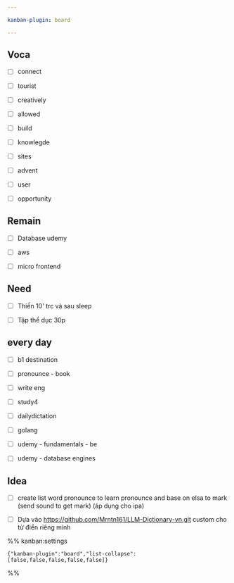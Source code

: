 ```yaml
---

kanban-plugin: board

---
```


## Voca

- [ ] connect
- [ ] tourist
- [ ] creatively
- [ ] allowed
- [ ] build
- [ ] knowlegde
- [ ] sites
- [ ] advent
- [ ] user
- [ ] opportunity


## Remain

- [ ] Database udemy
- [ ] aws
- [ ] micro frontend


## Need

- [ ] Thiền 10' trc và sau sleep
- [ ] Tập thể dục 30p


## every day

- [ ] b1 destination
- [ ] pronounce - book
- [ ] write eng
- [ ] study4
- [ ] dailydictation
- [ ] golang
- [ ] udemy - fundamentals - be
- [ ] udemy - database engines


## Idea

- [ ] create list word pronounce to learn pronounce and base on elsa to mark (send sound to get mark) (áp dụng cho ipa)
- [ ] Dựa vào https://github.com/Mrntn161/LLM-Dictionary-vn.git
	custom cho từ điển riêng mình




%% kanban:settings
```
{"kanban-plugin":"board","list-collapse":[false,false,false,false,false]}
```
%%
